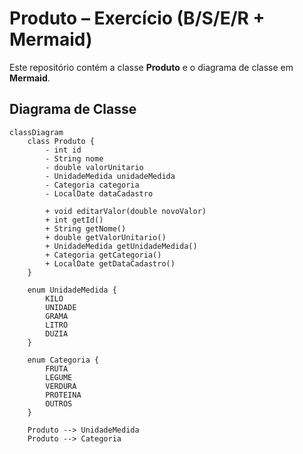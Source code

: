 # Produto – Exercício (B/S/E/R + Mermaid)

Este repositório contém a classe **Produto** e o diagrama de classe em **Mermaid**.

## Diagrama de Classe

```mermaid
classDiagram
    class Produto {
        - int id
        - String nome
        - double valorUnitario
        - UnidadeMedida unidadeMedida
        - Categoria categoria
        - LocalDate dataCadastro

        + void editarValor(double novoValor)
        + int getId()
        + String getNome()
        + double getValorUnitario()
        + UnidadeMedida getUnidadeMedida()
        + Categoria getCategoria()
        + LocalDate getDataCadastro()
    }

    enum UnidadeMedida {
        KILO
        UNIDADE
        GRAMA
        LITRO
        DUZIA
    }

    enum Categoria {
        FRUTA
        LEGUME
        VERDURA
        PROTEINA
        OUTROS
    }

    Produto --> UnidadeMedida
    Produto --> Categoria
